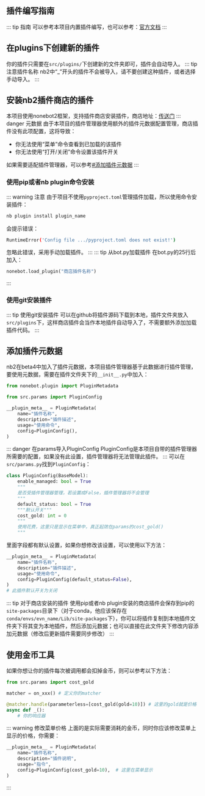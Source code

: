 ## 插件编写指南
::: tip 指南
可以参考本项目内置插件编写，也可以参考：[官方文档](https://v2.nonebot.dev/docs/tutorial/plugin/introduction)
:::
## 在plugins下创建新的插件
你的插件只需要在``src/plugins/``下创建新的文件夹即可，插件会自动导入。
::: tip 注意插件名称
nb2中“_”开头的插件不会被导入，请不要创建这种插件，或者选择手动导入。
:::
## 安装nb2插件商店的插件
本项目使用nonebot2框架，支持插件商店安装插件，商店地址：[传送门](https://v2.nonebot.dev/store)
::: danger 元数据
由于本项目的插件管理器使用额外的插件元数据配置管理，商店插件没有此项配置，这将导致：
 - 你无法使用“菜单”命令查看到已加载的该插件
 - 你无法使用“打开/关闭”命令设置该插件开关

如果需要适配插件管理器，可以参考[#添加插件元数据](#添加插件元数据)
:::
### 使用pip或者nb plugin命令安装
::: warning 注意
由于项目不使用``pyproject.toml``管理插件加载，所以使用命令安装插件：
``` bash
nb plugin install plugin_name
```
会提示错误：
``` bash
RuntimeError('Config file .../pyproject.toml does not exist!')
```
忽略此错误，采用手动加载插件。
:::
::: tip 从bot.py加载插件
在bot.py的25行后加入：
``` python
nonebot.load_plugin("商店插件名称")
```
:::
### 使用git安装插件
::: tip 使用git安装插件
可以在github将插件源码下载到本地，插件文件夹放入``src/plugins``下，这样商店插件会当作本地插件自动导入了，不需要额外添加加载插件代码。
:::
## 添加插件元数据
nb2在beta4中加入了插件元数据，本项目插件管理器基于此数据进行插件管理，要使用元数据，需要在插件文件夹下的``__init__.py``中加入：
```python
from nonebot.plugin import PluginMetadata

from src.params import PluginConfig

__plugin_meta__ = PluginMetadata(
    name="插件名称",
    description="插件描述",
    usage="使用命令",
    config=PluginConfig(),
)
```
::: danger 在params导入PluginConfig
PluginConfig是本项目自带的插件管理器所需要的配置，如果没有此设置，插件管理器将无法管理此插件。
:::
可以在``src/params.py``找到``PluginConfig``：
```python
class PluginConfig(BaseModel):
    enable_managed: bool = True
    """
    是否受插件管理器管理，若设置成False，插件管理器将不会管理
    """
    default_status: bool = True
    """默认开关"""
    cost_gold: int = 0
    """
    使用花费，这里只是显示在菜单中，真正起效在params的cost_gold()
    """
```
里面字段都有默认设置，如果你想修改该设置，可以使用以下方法：
```python
__plugin_meta__ = PluginMetadata(
    name="插件名称",
    description="插件描述",
    usage="使用命令",
    config=PluginConfig(default_status=False),
)
# 此插件默认开关为关闭
```
::: tip 对于商店安装的插件
使用pip或者nb plugin安装的商店插件会保存到pip的``site-packages``目录下（对于conda，他应该保存在``conda/envs/evn_name/Lib/site-packages``下），你可以将插件复制到本地插件文件夹下将其变为本地插件，然后添加元数据；也可以直接在此文件夹下修改内容添加元数据（修改后更新插件需要同步修改）
:::
## 使用金币工具
如果你想让你的插件每次被调用都会扣掉金币，则可以参考以下方法：
```python
from src.params import cost_gold

matcher = on_xxx() # 定义你的matcher

@matcher.handle(parameterless=[cost_gold(gold=10)]) # 这里的gold就是价格
async def _():
    # 你的响应器
```
::: warning 修改菜单价格
上面的是实际需要消耗的金币，同时你应该修改菜单上显示的价格，你需要：
```python
__plugin_meta__ = PluginMetadata(
    name="插件名称",
    description="插件说明",
    usage="指令",
    config=PluginConfig(cost_gold=10),  # 这里在菜单显示
)
```
:::
